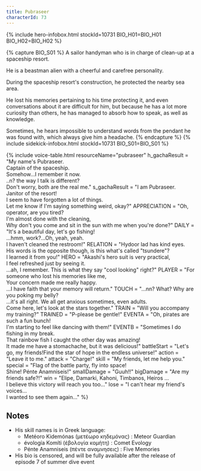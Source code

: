 ```yaml
---
title: Pubraseer
characterId: 73
---
```


{% include hero-infobox.html stockId=10731 BIO_H01=BIO_H01 BIO_H02=BIO_H02 %}

{% capture BIO_S01 %}
A sailor handyman who is in charge of clean-up at a spaceship resort. 

He is a beastman alien with a cheerful and carefree personality. 

During the spaceship resort's construction, he protected the nearby sea area. 

He lost his memories pertaining to his time protecting it, and even conversations about it are difficult for him, 
but because he has a lot more curiosity than others, he has managed to absorb how to speak, as well as knowledge. 

Sometimes, he hears impossible to understand words from the pendant he was found with, which always give him a headache.
{% endcapture %}
{% include sidekick-infobox.html stockId=10731 BIO_S01=BIO_S01 %}

{% include voice-table.html resourceName="pubraseer"
h_gachaResult = "My name's Pubraseer.<br>Captain of the spaceship.<br>Somehow…I remember it now.<br>..n? the way I talk is different?<br>Don't worry, both are the real me."
s_gachaResult = "I am Pubraseer.<br>Janitor of the resort!<br>I seem to have forgotten a lot of things.<br>Let me know if I'm saying something weird, okay?"
APPRECIATION = "Oh, operator, are you tired?<br>I'm almost done with the cleaning,<br>Why don't you come and sit in the sun with me when you're done?"
DAILY = "It's a beautiful day, let's go fishing!<br>...hmm, work?...Oh, yeah, yeah.<br>I haven't cleaned the restroom!"
RELATION = "Hydoor lad has kind eyes.<br>His words is the opposite though, is this what's called \"tsundere\"?<br>I learned it from you!"
HERO = "Akashi's hero suit is very practical,<br>I feel refreshed just by seeing it.<br>…ah, I remember. This is what they say \"cool looking\" right?"
PLAYER = "For someone who lost his memories like me,<br>Your concern made me really happy.<br>...I have faith that your memory will return."
TOUCH = "…nn? What? Why are you poking my belly?<br>…it's all right. We all get anxious sometimes, even adults.<br>Come here, let's look at the stars together."
TRAIN = "Will you accompany my training?"
TRAINED = "P-please be gentle!"
EVENTA = "Oh, pirates are such a fun bunch!<br>I'm starting to feel like dancing with them!"
EVENTB = "Sometimes I do fishing in my break.<br>That rainbow fish I caught the other day was amazing!<br>It made me have a stomachache, but it was delicious!"
battleStart = "Let's go, my friends!Find the star of hope in the endless universe!"
action = "Leave it to me."
attack = "Charge!"
skill = "My friends, let me help you."
special = "Flag of the battle party, fly into space!<br>Shine! Pénte Anamniseis!"
smallDamage = "Guuh!!"
bigDamage = "Are my friends safe?!"
win = "Elipe, Damarki, Kahoni, Timbanos, Heiros ...<br>I believe this victory will reach you too..."
lose = "I can't hear my friend's voices...<br>I wanted to see them again..."
%}

## Notes
- His skill names is in Greek language:
  - Metéoro Kidemónas (μετέωρο κηδεμόνας) : Meteor Guardian
  - évología Komíti (έβολογία κομήτη) : Comet Evology
  - Pénte Anamniseis (πέντε αναμνησεις) : Five Memories
- His bio is censored, and will be fully available after the release of episode 7 of summer dive event
